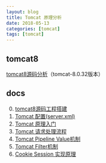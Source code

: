 ```yaml
---
layout: blog
title: Tomcat 原理分析
date: 2018-05-13
categories: [tomcat]
tags: [tomcat]
---
```


## tomcat8
[tomcat8源码分析](https://github.com/ThinkInOpenSource/tomcat8)（tomcat-8.0.32版本）

<!-- more -->

## docs
0. [tomcat8源码工程搭建](https://github.com/ThinkInOpenSource/tomcat8/issues/1)
1. [Tomcat 配置(server.xml)](https://github.com/ThinkInOpenSource/tomcat8/issues/2)
2. [Tomcat 原理入门](https://github.com/ThinkInOpenSource/tomcat8/issues/4)
3. [Tomcat 请求处理流程](https://github.com/ThinkInOpenSource/tomcat8/issues/5)
4. [Tomcat Pipeline Value机制](https://github.com/ThinkInOpenSource/tomcat8/issues/6)
5. [Tomcat Filter机制](https://github.com/ThinkInOpenSource/tomcat8/issues/7)
6. [Cookie Session 实现原理](https://github.com/ThinkInOpenSource/tomcat8/issues/3)

